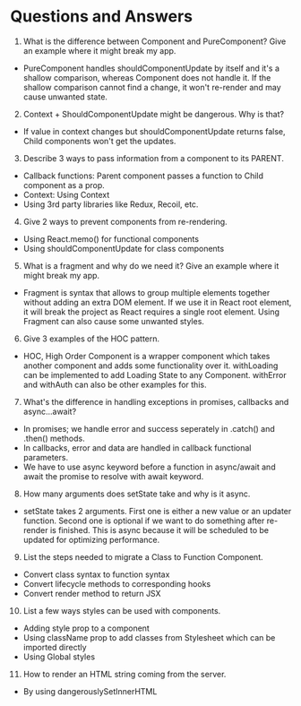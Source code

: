 # Questions and Answers

1. What is the difference between Component and PureComponent? Give an example where it might break my app.

- PureComponent handles shouldComponentUpdate by itself and it's a shallow comparison, whereas Component does not handle it. If the shallow comparison cannot find a change, it won't re-render and may cause unwanted state.

2. Context + ShouldComponentUpdate might be dangerous. Why is that?

- If value in context changes but shouldComponentUpdate returns false, Child components won't get the updates.

3. Describe 3 ways to pass information from a component to its PARENT.

- Callback functions: Parent component passes a function to Child component as a prop.
- Context: Using Context
- Using 3rd party libraries like Redux, Recoil, etc.

4. Give 2 ways to prevent components from re-rendering.

- Using React.memo() for functional components
- Using shouldComponentUpdate for class components

5. What is a fragment and why do we need it? Give an example where it might break my app.

- Fragment is syntax that allows to group multiple elements together without adding an extra DOM element. If we use it in React root element, it will break the project as React requires a single root element. Using Fragment can also cause some unwanted styles.

6. Give 3 examples of the HOC pattern.

- HOC, High Order Component is a wrapper component which takes another component and adds some functionality over it. withLoading can be implemented to add Loading State to any Component. withError and withAuth can also be other examples for this.

7. What's the difference in handling exceptions in promises, callbacks and async...await?

- In promises; we handle error and success seperately in .catch() and .then() methods.
- In callbacks, error and data are handled in callback functional parameters.
- We have to use async keyword before a function in async/await and await the promise to resolve with await keyword.

8. How many arguments does setState take and why is it async.

- setState takes 2 arguments. First one is either a new value or an updater function. Second one is optional if we want to do something after re-render is finished. This is async because it will be scheduled to be updated for optimizing performance.

9. List the steps needed to migrate a Class to Function Component.

- Convert class syntax to function syntax
- Convert lifecycle methods to corresponding hooks
- Convert render method to return JSX

10. List a few ways styles can be used with components.

- Adding style prop to a component
- Using className prop to add classes from Stylesheet which can be imported directly
- Using Global styles

11. How to render an HTML string coming from the server.

- By using dangerouslySetInnerHTML
